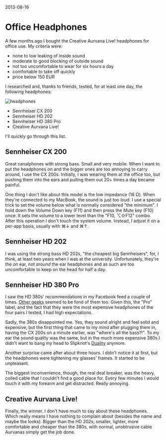 2013-08-16

Office Headphones
=================

A few months ago I bought the Creative Aurvana Live! headphones for
office use.  My criteria were:

- none to low leaking of inside sound
- moderate to good blocking of outside sound
- not too uncomfortable to wear for six hours a day
- comfortable to take off quickly
- price below 150 EUR

I researched and, thanks to friends, tested, for at least one day,
the following headphones:

![headphones](headphones.jpg)

- Sennheiser CX 200
- Sennheiser HD 202
- Sennheiser HD 380 Pro
- Creative Aurvana Live!

I'll quickly go through this list.


Sennheiser CX 200
-----------------

Great canalphones with strong bass.  Small and very mobile.  When I want
to put the headphones on and the bigger ones are too annoying to carry
around, I use the CX 200s.  Initially, I was wearing them at the office
too, but pushing them into the ears and pulling them out 20+ times a day
became painful.

One thing I don't like about this model is the low impedance (16 Ω).
When they're connected to my MacBook, the sound is just too loud.  I
use a special trick to set the volume below what is normally considered
"the minimum".  I hold down the Volume Down key (F11) and then press the
Mute key (F10) once.  It sets the volume to a lower level than the "F10,
⌥⇧F12" combo.  After this operation I don't touch the system volume.
Instead, I adjust it on a per-app basis, usually with ⌘↓ and ⌘↑.


Sennheiser HD 202
-----------------

I was using the strong bass HD 202s, "the cheapest big Sennheisers",
for, I think, at least two years when I was at the university.
Unfortunately, they're the *on* ear, not *around* the ear headphones and
as such are too uncomfortable to keep on the head for half a day.


Sennheiser HD 380 Pro
---------------------

I saw the HD 380s' recommendations in my Facebook feed a couple of
times.  [Other geeks][Marco] seemed to be fond of them too.  Given
this, the "Pro" label, and the fact that they were the most expensive
headphones of the four pairs I tested, I had high expectations.

  [Marco]: http://www.marco.org/2012/01/27/sennheiser-hd-380-pro-headphones-review

Sadly, the 380s disappointed me.  Yes, they sound alright and feel solid
and expensive, but the first thing that came to my mind after plugging
them in, having the CX 200s on a minute earlier, was "where's all the
bass?!".  To my ear the sound quality was the same, but in the much more
expensive 380s I didn't want to bang my head to Slipknot's [Duality][]
anymore.

  [Duality]: http://open.spotify.com/track/18eYaZA1sbtYTXrTWIVi4c

Another surprise came after about three hours.  I didn't notice it
at first, but the headphones were tightening my glasses' frames.  It
started to be unpleasant.

The biggest inconvenience, though, the real deal breaker, was the heavy,
coiled cable that I couldn't find a good place for.  Every few minutes I
would touch it with my forearm and get distracted.  Really annoying.


Creative Aurvana Live!
----------------------

Finally, the winner.  I don't have much to say about these headphones.
Which really means I have nothing to complain about (besides the name
and maybe the looks).  Bigger than the HD 202s, smaller, lighter, more
comfortable and cheaper than the 380s, with normal, unobtrusive cable
Aurvanas simply get the job done.
